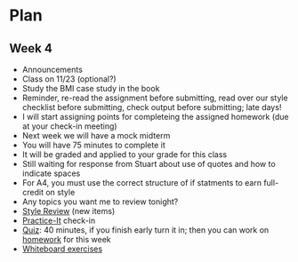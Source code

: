 # Plan
## Week 4

* Announcements
 * Class on 11/23 (optional?)
 * Study the BMI case study in the book
 * Reminder, re-read the assignment before submitting, read over our style checklist before submitting, check output before submitting; late days!
 * I will start assigning points for completeing the assigned homework (due at your check-in meeting)
 * Next week we will have a mock midterm
  * You will have 75 minutes to complete it
  * It will be graded and applied to your grade for this class
 * Still waiting for response from Stuart about use of quotes and how to indicate spaces
 * For A4, you must use the correct structure of if statments to earn full-credit on style
* Any topics you want me to review tonight?
* [Style Review](../style.md) (new items)
* [Practice-It](http://practiceit.cs.washington.edu/) check-in
* [Quiz](quiz.md): 40 minutes, if you finish early turn it in; then you can work on [homework](homework.md) for this week
* [Whiteboard exercises](exercises.md)
